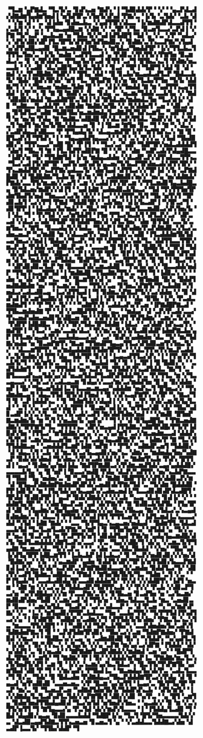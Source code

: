 ▝▜▃▆▝▄▛▇▟▃▝▜▃▜▞▃▝▊▟▚▃▅▝▇▟▚▝▐▝▜▟▉▟▟▞▛▝▝▞▝▝▄▃▛▟▃▟▞▟▇▟▆▜▄▟▆▜▅▟▐▝▅▜▟▜▛▃▚▜▅▜▞▟▚▟▝▛▇▞▃▝▐▞▙▝▃▜▟▞▝▃▙▝▟▝▝▞▆▝▟▝▝▃▝▟▐▟▅▝▊▟▅▃▙▃▝▞▄▟▜▜▛▞▟▃▃▝▐▞▆▟▇▟▛▟▃▃▟▜▜▝▞▃▙▜▝▞▝▃▚▝▛▜▄▃▄▟█▃▆▝▞▟▇▝▞▝▃▜▛▝▞▜▃▝▉▃▅▜▃▃▞▃▛▟▐▝▞▛▇▝▜▞▚▃▛▝▄▃▙▃▆▝▅▝▜▟▃▜▞▞▚▟▐▟▜▟█▜▝▜▟▝▄▝▞▃▝▞▛▝▚▟▃▞▚▝▟▜▞▟▉▞▟▛▐▜▃▜▛▜▞▟▜▜▅▜▟▜▅▟▉▃▚▝▉▟▇▞▃▜▚▃▃▛▇▞▚▜▄▟▚▞▟▜▚▟█▃▄▟▊▝█▃▆▃▅▟▊▟▐▜▙▃▚▝▆▜▟▃▞▜▅▟▟▜▛▝▐▞▞▜▜▃▙▃▜▜▜▜▃▜▅▞▃▝▐▞▙▝▅▟▆▝▃▟▜▜▃▃▟▝▄▝▛▟▊▃▚▜▚▜▜▞▞▛▇▜▅▝▉▃▆▟▃▞▃▝▊▝▄▜▛▟▟▜▃▝▛▜▄▞▙▞▛▃▟▝▊▜▜▝▃▞▜▝█▜▙▃▚▃▜▝▛▟▆▞▅▃▃▃▙▝▝▞▃▟▊▝▟▃▚▟▉▜▄▞▙▜▃▜▟▞▝▝▊▃▞▝▜▛▐▝▜▟▛▜▝▟▟▝▊▝▟▝▆▟▝▞▃▜▚▟█▟▇▞▜▟▛▞▝▝█▜▄▝▟▟▝▝█▝▊▃▙▞▆▃▄▟▃▟▜▃▛▝█▟▃▃▙▜▞▝█▟▞▝█▟▚▜▛▟▞▝▆▜▝▜▃▝█▜▄▛▇▝▊▞▅▝▇▞▜▃▙▞▛▜▅▝▜▞▙▝▟▟▇▞▜▝▞▝▞▜▅▃▅▝▅▟▆▃▜▟▆▝█▝▝▃▝▟▐▞▞▜▅▟▟▝▇▝▆▝▄▟▜▜▚▃▄▜▜▟▟▝▐▞▛▝▚▝▊▝▇▝█▝▇▟▛▞▃▜▃▝▊▟▄▝▃▝▅▃▆▞▜▟▟▞▃▃▙▜▄▝▞▝▇▟▝▟▉▟▉▞▅▟▟▝▇▃▟▟▇▜▛▃▜▟▐▝▟▝▇▜▟▃▆▞▆▟▅▟▃▜▅▝▜▃▞▟▐▞▝▟▊▝▚▟▇▃▃▜▃▟▟▞▛▃▚▟▉▟▆▝▇▟▇▞▅▜▙▝▞▃▜▞▟▟▅▜▝▃▅▝▝▟▊▃▞▃▄▝▉▜▟▜▃▞▚▟▇▝▜▟▉▜▙▞▅▃▆▟▆▟▄▜▃▟▇▟▜▞▜▟▚▃▆▜▃▝▚▟▛▜▚▟▜▝▅▝▅▞▆▝▛▟▄▝▇▝▆▟▇▃▚▟█▟█▝▛▞▟▃▚▟▚▜▜▟▃▝▅▟▛▞▟▝▄▝▄▜▟▃▜▝▆▟▜▝▆▞▙▞▙▜▙▞▟▟▃▃▅▝▊▝▐▝█▃▆▝▇▜▅▝▉▃▝▜▝▝▇▝▚▝▟▃▚▞▃▟▛▟▄▃▛▟█▃▃▝▛▝▛▜▄▟▄▜▞▝▟▃▄▃▆▟▜▛▐▞▛▝▆▜▜▟▚▃▚▝▇▝█▝█▜▃▟▚▜▝▜▜▟▚▝▐▝▝▜▄▃▄▟▟▜▄▃▃▞▞▝▄▜▝▃▚▝▛▞▞▃▝▞▙▟▝▜▙▟▉▟▊▞▚▝▜▜▚▃▃▞▚▟█▝█▞▝▛▐▜▝▝▝▜▃▞▃▞▚▟▛▝▜▟▛▜▛▞▅▟▃▟▟▟▟▜▝▟▅▜▝▜▙▃▜▝▇▝▐▜▃▜▟▜▚▟▉▛▇▝█▝▝▞▚▞▝▟▆▝▚▟▛▃▟▞▛▟▄▟█▃▃▝▐▟▛▞▅▝▜▞▝▜▜▟▇▜▟▝▐▞▅▝▆▟▄▃▟▟▅▝▞▟▃▟▛▃▛▞▟▜▚▟▃▃▜▜▚▃▝▜▃▞▃▟▐▜▞▟▛▜▛▝▄▟▜▞▄▟▚▟▜▞▄▃▅▞▜▞▙▃▛▜▛▟▅▃▟▞▟▜▚▜▛▞▝▜▚▃▆▟▟▜▛▞▚▃▛▛▇▞▄▟▃▃▜▞▝▟▅▜▄▟▝▟▜▜▃▞▞▞▜▛▐▟▝▞▙▝▃▛▇▟█▟▉▝▟▝█▟█▟▇▞▜▃▙▞▆▝▊▞▆▝▞▜▝▃▟▟▇▟▊▞▅▞▞▝▅▞▄▝▅▞▟▟▇▟▞▛▇▟▞▃▃▜▜▞▆▃▆▞▞▃▅▜▝▃▆▝▞▃▟▟▐▜▚▜▛▃▆▝▞▜▜▃▆▟▊▜▄▃▙▟█▃▄▝▉▜▟▃▅▞▆▟▛▞▞▟▐▜▝▝▄▟▐▟▇▝▄▟▅▟▉▃▙▜▄▃▞▝▜▟▝▜▚▜▜▜▅▜▛▟▆▜▙▟▜▞▅▟▝▜▅▃▃▞▃▞▙▝▟▞▞▝▐▃▞▝▞▟▜▜▚▞▙▜▝▜▙▝▅▜▚▜▝▜▛▟▊▃▙▜▝▃▞▞▛▜▝▛▇▟▝▜▟▟▊▜▛▞▝▃▙▜▅▞▝▟▐▞▙▃▟▛▐▝▚▜▛▃▞▜▝▟▊▜▛▛▐▝▐▟▃▟▄▞▙▞▆▟▞▝▃▜▙▞▝▜▝▝▝▜▝▜▅▜▃▃▆▟▉▃▞▟▚▜▅▞▙▝▐▝▟▃▝▜▝▝▛▞▜▟▝▞▃▞▆▜▟▟▜▝▐▜▅▝▛▜▃▞▙▃▙▜▝▟▜▃▛▞▃▞▝▟▛▃▃▟▝▞▟▃▞▃▚▟▞▜▜▟▛▝▉▜▟▟▛▜▅▞▟▝▟▜▃▜▅▞▝▟▅▝▉▜▜▟▝▃▃▜▞▃▆▜▅▃▚▝▇▜▃▝▉▃▃▟▄▜▞▞▙▟▃▝▜▟▄▛▐▝▜▟▚▟▆▞▛▃▛▟▇▟▉▃▚▜▃▞▃▟▅▃▅▃▛▝▚▞▆▟▉▝▆▝▞▟▃▃▅▜▚▝▅▟▐▝▚▟▞▃▚▟▉▝▐▜▃▟▟▟▆▜▙▜▟▃▄▜▅▃▞▞▆▟▐▝█▟▄▞▞▜▃▟▚▝▜▝▛▝▟▜▛▜▞▃▚▟▞▜▃▝▟▟▜▜▃▃▜▜▛▞▆▃▛▃▙▝▛▟▟▞▃▞▜▟▉▃▛▃▅▝▝▃▃▃▅▝█▝▊▛▐▝▊▝█▟█▞▙▝▞▜▛▟▝▜▟▝▟▞▄▛▐▃▙▜▙▞▝▟█▃▞▝▃▛▐▝▟▝▛▝█▜▃▝▊▛▐▝▟▞▙▞▙▝▜▟▉▝▟▜▚▟▅▝▟▝▅▝▆▟▞▟▞▃▛▜▟▟▄▝▉▟▛▜▅▜▄▝▝▃▄▜▛▜▚▞▚▝▉▝█▝▐▝█▃▞▜▚▝▝▟▛▟▊▟▉▃▜▃▛▝▇▝█▃▃▃▛▟▞▃▆▃▟▟█▝▝▜▚▞▙▞▄▞▞▝█▃▃▟▟▞▅▟▛▝▜▜▄▜▚▃▄▜▛▜▟▝▐▝▆▟▇▟█▝▜▜▄▟▇▞▜▜▞▃▝▜▜▝▜▝▐▟▉▃▚▝▞▝▝▟▅▝▄▝▟▞▝▟▛▝▚▃▝▜▞▝█▃▆▜▛▞▟▝▄▝▝▜▃▝▚▝▇▜▅▟▊▝█▞▄▝█▟▟▜▅▟▇▟█▟▆▝▅▞▝▜▚▃▆▞▃▜▃▃▝▜▜▞▞▃▄▝▊▜▅▃▚▛▇▜▞▜▚▃▙▟▇▝▚▜▅▟▃▞▃▟▃▟▉▃▄▝▐▃▞▟▜▜▄▟▐▝▜▝▉▟▆▃▚▛▇▃▛▜▞▞▃▞▟▟▅▝▞▝▉▝▟▟▚▟▐▜▞▃▆▜▄▟▇▞▟▝▛▛▐▝▆▝▄▟▐▝▟▜▝▜▜▝▝▟▄▝▉▜▙▝▐▞▚▝▛▃▟▃▆▟▆▟▜▝▝▝▛▝▜▞▃▜▞▝▝▝▚▟▇▜▚▜▝▃▟▟▃▟▚▞▛▃▅▝▐▛▇▟█▛▇▃▟▝▜▜▙▃▆▟▅▟▇▝▛▝▝▟▝▞▄▟█▟▜▜▚▟▄▝▄▃▝▝▆▟▄▞▝▟▝▃▛▞▛▃▟▞▃▃▞▜▚▃▅▟▚▟▅▃▅▟▊▜▞▟█▃▅▝▇▞▝▞▟▜▚▜▞▟▜▝▛▟▜▟▆▞▝▃▆▞▃▜▞▞▚▝▛▟▛▛▐▟█▟█▃▝▝▛▞▞▜▛▞▜▟▃▜▛▜▟▟▇▝▐▟▃▞▝▃▞▟▟▛▐▟▚▃▄▜▚▝▆▟▜▛▐▝▚▜▃▞▝▃▆▞▃▃▆▞▟▃▞▝▛▞▆▞▃▜▞▞▙▜▃▟▊▟▟▛▐▟▅▛▇▃▙▞▄▛▐▜▜▃▆▞▄▃▟▞▛▞▃▃▙▟▄▃▃▞▃▞▝▃▞▝▉▟▚▞▄▟▆▟▅▝▟▃▝▜▞▝▆▞▜▟▇▞▅▟▅▝▅▝▉▃▅▛▇▜▚▝▇▃▅▝▜▜▅▟▛▜▄▃▄▜▜▃▞▟▜▟▉▃▅▜▚▜▅▃▜▞▞▝▝▟▃▃▆▜▛▜▚▝▚▞▆▟▄▟▟▟▉▜▜▟▅▜▛▜▚▞▝▞▟▃▜▜▚▞▛▞▆▃▛▃▟▟▞▃▜▞▙▟▆▞▟▝▛▜▝▟▄▝▜▟▞▜▛▝▊▞▟▝▐▃▄▃▟▜▜▃▞▟▚▝▐▝▐▜▚▞▛▞▜▃▙▜▞▜▝▝▟▞▆▜▞▃▝▜▜▝▝▃▝▝▇▃▙▟▝▜▞▝▊▝▐▃▜▛▐▝█▝█▟▊▞▚▝▝▃▟▜▟▟▆▜▝▝▛▝▝▃▜▜▜▟▟▝▅▞▚▃▛▞▜▃▜▜▟▟▚▜▚▃▟▜▟▟▃▝▇▞▜▝▃▝█▜▃▃▃▟▚▃▄▜▟▞▄▞▟▝▅▃▅▜▟▃▛▜▃▟▛▟▜▟▟▞▜▞▃▝▛▞▜▜▃▝▆▝▞▜▃▃▄▃▃▞▝▞▜▞▃▞▞▃▟▃▄▃▆▝▊▟▄▞▞▃▃▞▆▞▃▞▆▟▟▜▅▝█▝▄▝▉▞▟▟▅▝▅▛▐▝█▞▝▜▅▃▅▜▟▟▐▃▜▜▃▃▅▃▆▃▄▞▚▟▟▟▆▝▅▟▚▃▜▝█▜▅▃▞▞▝▜▚▟▆▟▆▃▄▜▝▟▄▃▜▜▟▝█▜▞▟▐▜▅▟▝▝█▝▞▟▚▃▄▛▇▜▚▝▚▜▛▝▚▝▇▃▞▜▜▝▊▝▃▛▐▟▟▟▚▃▝▝▊▝▜▟▆▜▟▞▞▟▄▟▐▝▞▝▄▝▃▜▚▝▛▟▞▃▆▞▙▜▄▜▃▟▝▝▃▜▝▞▄▝▃▞▃▞▞▟▄▜▛▜▝▝▉▃▆▞▚▟▐▞▄▝▅▜▜▃▞▟▊▝▟▞▝▜▙▞▚▟▊▃▟▛▐▞▞▃▚▜▃▝▚▃▚▜▞▃▟▞▃▟▜▝▇▞▟▟▜▟▆▞▅▟▝▝▝▞▆▟▊▝█▜▅▛▇▃▆▟▆▞▙▝▆▝▚▜▝▞▅▃▙▞▙▝▄▟▚▞▝▝▜▝▞▝▟▝▉▜▄▟█▜▄▝▝▛▇▃▅▟▇▟▇▞▞▜▛▛▇▜▞▜▃▝▜▜▜▜▚▃▝▟▛▞▅▃▄▟▐▜▜▟▇▃▚▟▇▜▛▟█▞▛▜▞▛▐▟▉▟▚▜▅▝▐▜▜▃▞▝▆▜▟▟▇▞▄▞▄▝▞▃▝▞▄▞▆▜▝▃▞▞▆▃▅▟▆▃▃▟▝▟▟▟▚▞▙▜▚▟▝▃▆▞▅▟▃▃▅▜▅▝▛▃▜▝▃▟▄▜▄▃▟▛▇▞▛▝▃▝▐▟▆▞▛▝▇▝▜▃▚▜▜▜▟▟▇▃▅▝▝▃▅▟▟▟▜▃▆▛▐▟▇▝▅▛▇▝▝▝▛▜▞▝▚▟▇▟▛▃▅▜▝▜▟▟▉▞▝▟▝▟▄▃▚▜▝▃▙▝▟▝▆▃▜▞▃▞▙▃▄▟▊▞▅▞▚▃▝▟▆▞▃▝▆▟▅▟▄▜▅▞▚▟▇▃▛▝▉▟▞▟▞▟▅▟▝▜▞▟▅▃▚▜▚▞▃▟▞▟▟▝▟▝▃▝▇▟▆▜▚▃▙▝▛▟▚▝█▜▜▟▐▝▄▃▞▝▊▟▆▞▄▞▆▟▐▟▄▝▇▟▜▛▇▟▉▃▞▞▛▟▆▃▆▟▜▟▞▃▄▞▄▟▟▟▉▞▃▃▃▃▙▜▄▝▄▝█▝▅▛▐▝▉▃▃▞▅▟█▝▛▟▄▝▟▃▛▞▚▟▜▜▚▝▅▞▚▃▙▛▇▃▃▜▝▜▙▟▝▜▄▝▅▟▅▞▃▝▉▝▚▞▜▃▙▜▞▝▇▟▇▝█▟▛▜▜▞▞▟▜▞▟▟▊▃▛▞▆▝▟▝█▜▄▃▛▟▇▟▆▛▇▟▆▟▛▟▛▟▞▃▅▟▊▟▞▛▇▞▜▟▝▃▝▜▞▟▆▝█▟▟▟▉▝▛▛▐▟▊▜▞▝▆▝▐▜▄▜▟▞▄▞▙▃▄▟▚▞▃▟▅▃▅▟▐▞▜▃▃▟▊▟▊▟▛▟▃▟█▜▝▜▛▟▟▝▊▟▉▟▜▛▐▝▄▃▛▝▉▟▞▟▇▟▞▞▝▞▞▃▙▝▚▃▄▝▟▃▙▝▊▟▐▞▝▞▝▝▟▟▇▜▄▜▛▝▚▝▞▟▅▜▄▃▛▃▆▝▄▟▝▟▞▛▇▞▛▝▇▝▉▟▉▃▙▜▟▜▙▝▐▜▄▜▛▟▝▟▊▝▚▜▄▟▆▞▄▜▅▜▄▟▅▝▟▟▅▞▞▞▄▞▙▃▚▜▙▃▄▝▇▞▚▜▟▃▞▃▚▃▄▟▊▟▆▟▆▞▃▜▝▟▃▃▜▝▛▜▜▟▞▞▚▟▐▜▜▝▛▜▜▃▅▜▞▝▐▟▜▃▆▟▐▃▚▃▃▃▞▟▟▝▚▜▟▝▐▟▇▝▇▟▞▝▝▃▃▝▜▞▛▜▄▃▚▃▄▃▅▞▅▟▄▟▝▝█▟▆▜▜▃▜▟▃▟▃▃▙▜▟▝▜▃▜▃▅▜▃▟▞▛▇▞▚▞▆▛▐▝▊▝▜▜▅▜▅▜▚▞▝▟▜▟▟▝▄▝▜▞▞▃▛▝▅▃▜▝▊▃▛▃▙▝▆▝▛▃▛▜▜▞▅▜▝▟▊▟▟▜▄▟▝▛▇▞▆▝▄▟▄▜▄▃▆▟█▞▟▞▙▝▇▟▜▃▆▟▟▟▞▟▇▜▃▟▚▞▃▃▞▝▛▃▝▜▄▞▞▟█▞▜▝▟▞▄▝▞▃▆▃▜▞▛▜▄▟▇▝▆▃▆▃▞▟▃▝▜▞▞▃▛▃▝▝▝▃▝▟▅▝▃▃▜▟▃▜▙▟▟▝▝▞▅▞▝▜▙▞▚▟▐▞▟▜▄▜▛▛▐▟█▃▆▜▜▝▐▃▙▃▙▛▐▟▐▃▙▃▞▝▊▝▚▃▛▞▅▟▊▟▊▞▞▞▅▞▟▝█▟▇▞▄▞▝▞▙▝▝▞▄▃▆▟▛▝▄▟▅▝▊▟▟▜▞▟▛▞▜▛▐▞▅▜▜▟▊▞▙▃▃▛▇▟▊▟▐▃▛▞▄▃▜▞▟▞▚▃▛▟▛▃▚▛▇▛▇▟▉▟▃▃▄▜▞▃▆▟▅▝▉▟▟▜▃▞▜▞▝▟▊▞▛▞▃▟▜▝█▟▆▃▚▟█▟▃▝▝▛▇▟▝▝▇▜▅▜▙▜▙▜▞▜▃▝▜▟▆▝▃▜▝▞▃▝▝▛▐▜▄▟▞▜▝▃▃▟▃▟▉▟▄▜▛▃▃▟▊▟▟▟▅▜▞▝▛▞▟▝▞▞▟▟█▜▚▝▐▟▜▝▅▃▆▝▝▟▇▝▆▝▞▞▃▞▃▜▞▜▟▟▃▟▛▞▜▟▜▜▚▃▙▝▞▝▛▞▞▝▛▃▙▝▞▟▊▃▛▜▃▞▅▝▚▞▛▟█▟▄▞▞▞▆▝▛▃▃▛▇▞▃▜▚▝▊▜▙▃▅▝▊▃▟▜▅▝▅▝▃▞▙▃▆▞▆▟▉▟▛▟▅▞▜▟▊▝▞▃▆▞▃▟▝▟▝▜▜▞▅▝▝▟▅▃▜▟▃▃▜▃▙▝▆▃▝▃▅▟▊▃▛▝▉▃▃▝▝▃▆▞▅▜▟▃▝▜▃▟▚▞▝▃▞▃▚▟▃▃▛▝▃▝▟▝▛▃▅▝▚▝▚▞▆▟▚▛▇▞▝▞▃▝▐▃▚▝▆▜▄▟▊▞▛▜▛▃▙▟▃▃▝▜▅▝▃▃▙▞▜▜▞▝▜▞▛▜▜▟▐▜▚▟▜▃▞▞▄▝▐▝▛▟▇▜▛▝▚▟█▟▚▞▃▟▆▞▞▜▝▟▜▜▟▞▙▜▞▟▅▞▝▛▇▃▜▃▚▃▚▜▃▝▆▃▃▃▜▜▞▟█▜▝▝▐▝▚▟▊▞▟▝▜▟▚▃▙▜▙▞▚▝▃▃▛▟▅▟▅▞▙▞▃▟▚▜▜▟▇▟▅▛▇▃▜▝▉▝▝▃▛▟▜▟▆▜▛▟▊▞▝▜▙▞▃▞▞▃▆▝▜▟▆▛▇▟▅▞▝▛▇▟▉▟▝▞▆▃▞▝▝▝█▟█▃▚▞▞▃▄▝▄▝▃▟▆▟▉▟█▝▉▞▚▝▚▜▟▟▚▝▚▞▄▟▜▃▜▝▐▞▟▞▚▝▉▞▚▜▚▃▚▝▄▜▄▞▙▝▞▞▄▝▃▛▇▝▆▞▄▞▃▞▟▛▇▝▐▜▟▟▞▝▟▞▚▞▟▟▜▝▃▝▊▞▅▃▟▞▝▝▇▛▇▟▆▜▃▟▛▟▇▟▞▞▆▟▆▟▝▃▅▝▄▞▝▝█▟▛▜▟▃▜▛▇▞▝▃▆▜▞▝▜▝▇▟▇▞▝▛▐▝▉▞▝▞▟▟▟▞▆▜▄▛▐▃▝▛▇▟▇▞▆▃▜▃▚▞▙▜▅▟▜▞▟▜▝▃▆▝▊▝▐▞▞▃▚▃▆▞▄▞▙▃▜▟▃▞▚▝█▃▜▜▞▜▚▛▇▜▙▝▄▞▆▜▙▟▝▟▉▝▛▝▜▝▝▞▆▞▄▟▚▝▛▜▙▟▐▃▝▝▇▃▅▟▄▞▙▞▟▞▛▃▝▃▟▃▜▃▃▞▜▝▊▞▃▝▜▟▞▝▉▝█▟▃▟▅▝▛▟▇▟▄▃▞▜▙▃▛▟▟▟▇▜▛▃▞▞▛▟▄▝▟▝▉▝▄▃▟▝▅▜▚▟▉▟▊▝▃▃▅▃▅▃▝▞▛▝█▃▆▝▄▞▅▜▜▝▐▃▄▞▃▝█▞▛▜▄▜▛▝▛▃▛▝▆▞▃▝▊▝▜▃▅▃▛▃▅▝▚▟▇▟▜▟▅▜▙▜▞▜▟▟▛▟▚▃▙▝▝▟▜▞▆▜▞▝▐▞▞▟▇▟▄▜▃▜▃▟▚▟▜▃▜▟▞▞▄▛▇▜▙▜▝▟▉▞▞▟▊▝▚▞▛▃▝▝▄▝█▜▝▃▆▜▄▝▉▟▅▜▅▟▜▜▙▟▄▟▊▟▝▜▃▞▅▜▟▝▅▜▅▟▚▜▅▃▝▝▄▃▟▞▞▝▉▝▆▝▞▃▚▜▜▞▅▜▜▝▜▝▇▜▄▃▃▞▄▝▛▃▜▟▝▟▞▞▆▟▚▜▃▃▃▝▐▝▐▜▟▟▄▜▃▟▉▝▜▝█▟▝▟▄▟▊▞▄▃▄▝▉▟▊▃▃▃▙▟▟▝▜▟█▛▐▞▄▝▜▃▜▝█▜▞▜▅▃▃▃▃▜▟▞▞▃▝▟▃▟▉▃▄▟▜▟▇▃▜▜▚▃▅▃▅▝▊▃▅▃▜▝▄▝▝▞▃▟▟▃▃▜▟▟▇▃▞▟▅▝▟▃▟▛▐▃▃▜▞▝▜▜▙▞▟▟▛▝▜
